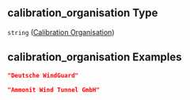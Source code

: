 ## calibration_organisation Type

`string` ([Calibration Organisation](iea43\_wra_data_model-properties-measurement-location-measurement-location-properties-measurement-point-measurement-point-properties-sensor-sensor-properties-calibration-calibration-properties-calibration-organisation.md))

## calibration_organisation Examples

```json
"Deutsche WindGuard"
```

```json
"Ammonit Wind Tunnel GmbH"
```
